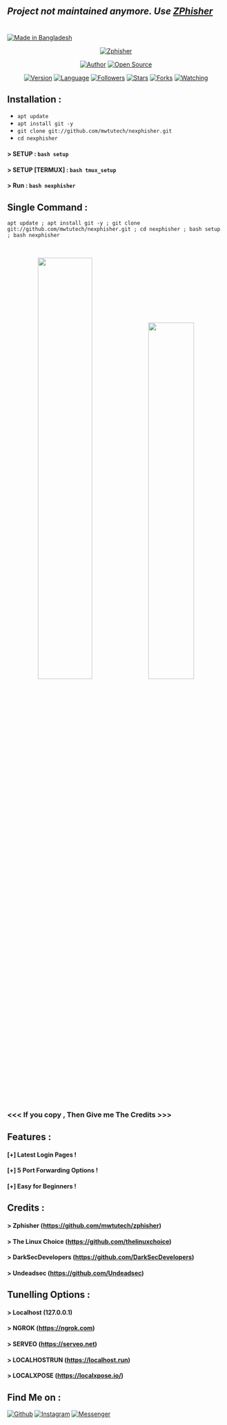 ## ***Project not maintained anymore. Use [ZPhisher](https://github.com/mwtutech/zphisher)***
#
#

<p align="left">
<a href="#"><img title="Made in Bangladesh" src="https://img.shields.io/badge/MADE%20IN-BANGLADESH-green?colorA=%23ff0000&colorB=%23017e40&style=for-the-badge"></a>
</p>
<p align="center">
<a href="#"><img title="Zphisher" src="https://raw.githubusercontent.com/mwtutech/release-download/master/images/banner/nexphisher.png"></a>
</p>
<p align="center">
<a href="https://github.com/mwtutech"><img title="Author" src="https://img.shields.io/badge/Author-mwtutech-red.svg?style=for-the-badge&logo=github"></a>
<a href="#"><img title="Open Source" src="https://img.shields.io/badge/Open%20Source-%E2%9D%A4-green?style=for-the-badge"></a>
</p>
<p align="center">
<a href="#"><img title="Version" src="https://img.shields.io/badge/Version-1.0-green.svg?style=flat-square"></a>
<a href="#"><img title="Language" src="https://badges.frapsoft.com/bash/v1/bash.png?v=103"></a>
<a href="https://github.com/mwtutech/followers"><img title="Followers" src="https://img.shields.io/github/followers/mwtutech?color=blue&style=flat-square"></a>
<a href="https://github.com/mwtutech/nexphisher/stargazers/"><img title="Stars" src="https://img.shields.io/github/stars/mwtutech/nexphisher?color=red&style=flat-square"></a>
<a href="https://github.com/mwtutech/nexphisher/network/members"><img title="Forks" src="https://img.shields.io/github/forks/mwtutech/nexphisher?color=red&style=flat-square"></a>
<a href="https://github.com/mwtutech/nexphisher/watchers"><img title="Watching" src="https://img.shields.io/github/watchers/mwtutech/nexphisher?label=Watchers&color=blue&style=flat-square"></a>
</p>

## Installation :

* `apt update`
* `apt install git -y`
* `git clone git://github.com/mwtutech/nexphisher.git`
* `cd nexphisher`
#### > SETUP : `bash setup`
#### > SETUP [TERMUX] : `bash tmux_setup`
#### > Run : `bash nexphisher`

## Single Command :
```
apt update ; apt install git -y ; git clone git://github.com/mwtutech/nexphisher.git ; cd nexphisher ; bash setup ; bash nexphisher
```
<br>
<p align="center">
<img width="50%" src="https://raw.githubusercontent.com/mwtutech/release-download/master/images/nexphisher1.png"/>
<img width="46%" src="https://raw.githubusercontent.com/mwtutech/release-download/master/images/nexphisher2.png"/>

### <<< If you copy , Then Give me The Credits >>>

## Features :
#### [+] Latest Login Pages !
#### [+] 5 Port Forwarding Options !
#### [+] Easy for Beginners !

## Credits :
#### > Zphisher (https://github.com/mwtutech/zphisher)
#### > The Linux Choice (https://github.com/thelinuxchoice)
#### > DarkSecDevelopers (https://github.com/DarkSecDevelopers)
#### > Undeadsec (https://github.com/Undeadsec)

## Tunelling Options :
#### > Localhost (127.0.0.1)
#### > NGROK (https://ngrok.com)
#### > SERVEO (https://serveo.net)
#### > LOCALHOSTRUN (https://localhost.run)
#### > LOCALXPOSE (https://localxpose.io/)

## Find Me on :
[![Github](https://img.shields.io/badge/Github-MWTU-TECH-green?style=for-the-badge&logo=github)](https://github.com/mwtutech)
[![Instagram](https://img.shields.io/badge/IG-%40mwtuofficial-red?style=for-the-badge&logo=instagram)](https://www.instagram.com/mwtuofficial)
[![Messenger](https://img.shields.io/badge/Chat-Messenger-blue?style=for-the-badge&logo=messenger)](https://m.me/mwtuofficial.official)


